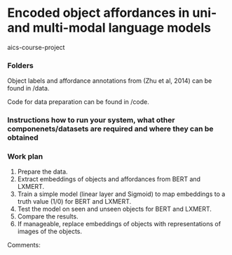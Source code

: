 # Encoded object affordances in uni- and multi-modal language models
aics-course-project

### Folders

Object labels and affordance annotations from (Zhu et al, 2014) can be found in /data.

Code for data preparation can be found in /code.

### Instructions how to run your system, what other componenets/datasets are required and where they can be obtained

### Work plan

1. Prepare the data.
2. Extract embeddings of objects and affordances from BERT and LXMERT.
3. Train a simple model (linear layer and Sigmoid) to map embeddings to a truth value (1/0) for BERT and LXMERT.
4. Test the model on seen and unseen objects for BERT and LXMERT.
5. Compare the results.
6. If manageable, replace embeddings of objects with representations of images of the objects.

Comments:
